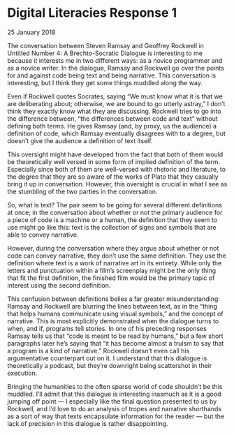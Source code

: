 # Digital Literacies Response 1
25 January 2018

The conversation between Steven Ramsay and Geoffrey Rockwell in Untitled Number 4: A Brechto-Socratic Dialogue is interesting to me because it interests me in two different ways: as a novice programmer and as a novice writer. In the dialogue, Ramsay and Rockwell go over the points for and against code being text and being narrative. This conversation is interesting, but I think they get some things muddled along the way.

Even if Rockwell quotes Socrates, saying “We must know what it is that we are deliberating about; otherwise, we are bound to go utterly astray,” I don’t think they exactly know what they are discussing. Rockwell tries to go into the difference between, “the differences between code and text” without defining both terms. He gives Ramsay (and, by proxy, us the audience) a definition of code, which Ramsay eventually disagrees with to a degree, but doesn’t give the audience a definition of text itself. 

This oversight might have developed from the fact that both of them would be theoretically well versed in some form of implied definition of the term. Especially since both of them are well-versed with rhetoric and literature, to the degree that they are so aware of the works of Plato that they casually bring it up in conversation. However, this oversight is crucial in what I see as the stumbling of the two parties in the conversation. 

So, what is text? The pair seem to be going for several different definitions at once; in the conversation about whether or not the primary audience for a piece of code is a machine or a human, the definition that they seem to use might go like this: text is the collection of signs and symbols that are able to convey narrative. 

However, during the conversation where they argue about whether or not code can convey narrative, they don’t use the same definition. They use the definition where text is a work of narrative art in its entirety. While only the letters and punctuation within a film’s screenplay might be the only thing that fit the first definition, the finished film would be the primary topic of interest using the second definition. 

This confusion between definitions belies a far greater misunderstanding: Ramsay and Rockwell are blurring the lines between text, as in the “thing that helps humans communicate using visual symbols,” and the concept of narrative. This is most explicitly demonstrated when the dialogue turns to when, and if, programs tell stories. In one of his preceding responses Ramsay tells us that “code is meant to be read by humans,” but a few short paragraphs later he’s saying that “it has become almost a truism to say that a program is a kind of narrative.” Rockwell doesn’t even call his argumentative counterpart out on it. I understand that this dialogue is theoretically a podcast, but they’re downright being scattershot in their execution.

Bringing the humanities to the often sparse world of code shouldn’t be this muddled. I’ll admit that this dialogue is interesting inasmuch as it is a good jumping off point — I especially like the final question presented to us by Rockwell, and I’d love to do an analysis of tropes and narrative shorthands as a sort of way that texts encapsulate information for the reader — but the lack of precision in this dialogue is rather disappointing.
